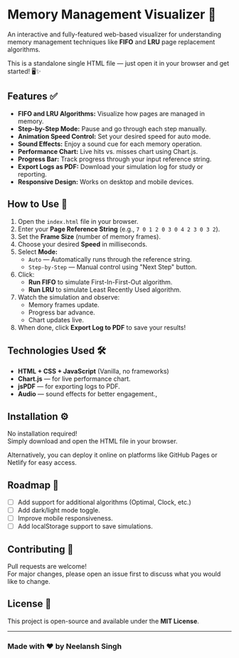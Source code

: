 # Memory Management Visualizer 🚀

An interactive and fully-featured web-based visualizer for understanding memory management techniques like **FIFO** and **LRU** page replacement algorithms.

This is a standalone single HTML file — just open it in your browser and get started! 🖥️✨

## Features ✅

- **FIFO and LRU Algorithms:** Visualize how pages are managed in memory.
- **Step-by-Step Mode:** Pause and go through each step manually.
- **Animation Speed Control:** Set your desired speed for auto mode.
- **Sound Effects:** Enjoy a sound cue for each memory operation.
- **Performance Chart:** Live hits vs. misses chart using Chart.js.
- **Progress Bar:** Track progress through your input reference string.
- **Export Logs as PDF:** Download your simulation log for study or reporting.
- **Responsive Design:** Works on desktop and mobile devices.

## How to Use 📖

1. Open the `index.html` file in your browser.
2. Enter your **Page Reference String** (e.g., `7 0 1 2 0 3 0 4 2 3 0 3 2`).
3. Set the **Frame Size** (number of memory frames).
4. Choose your desired **Speed** in milliseconds.
5. Select **Mode:**
   - `Auto` — Automatically runs through the reference string.
   - `Step-by-Step` — Manual control using "Next Step" button.
6. Click:
   - **Run FIFO** to simulate First-In-First-Out algorithm.
   - **Run LRU** to simulate Least Recently Used algorithm.
7. Watch the simulation and observe:
   - Memory frames update.
   - Progress bar advance.
   - Chart updates live.
8. When done, click **Export Log to PDF** to save your results!

## Technologies Used 🛠️

- **HTML + CSS + JavaScript** (Vanilla, no frameworks)
- **Chart.js** — for live performance chart.
- **jsPDF** — for exporting logs to PDF.
- **Audio** — sound effects for better engagement.,

## Installation ⚙️

No installation required!  
Simply download and open the HTML file in your browser.

Alternatively, you can deploy it online on platforms like GitHub Pages or Netlify for easy access.

## Roadmap 🧭

- [ ] Add support for additional algorithms (Optimal, Clock, etc.)
- [ ] Add dark/light mode toggle.
- [ ] Improve mobile responsiveness.
- [ ] Add localStorage support to save simulations.

## Contributing 🤝

Pull requests are welcome!  
For major changes, please open an issue first to discuss what you would like to change.

## License 📄

This project is open-source and available under the **MIT License**.

---

### Made with ❤️ by Neelansh Singh

